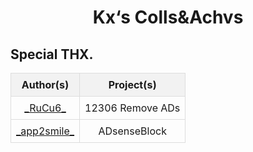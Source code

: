 <div align="center">
  <strong><h1> Kx‘s Colls&Achvs </h1></strong>
</div>

## Special THX.
<style>
  table {
    width: 100%;
    border-collapse: collapse;
  }
  th, td {
    text-align: center;
    padding: 8px;
    border: 1px solid #ddd;
  }
  th {
    background-color: #f2f2f2;
  }
</style>

<table>
  <tr>
    <th>Author(s)</th>
    <th>Project(s)</th>
  </tr>
  <tr>
    <td><a href="https://github.com/RuCu6">_RuCu6_</a></td>
    <td>12306 Remove ADs</td>
  </tr>
  <tr>
    <td><a href="https://github.com/app2smile">_app2smile_</a></td>
    <td>ADsenseBlock</td>
  </tr>
</table>
